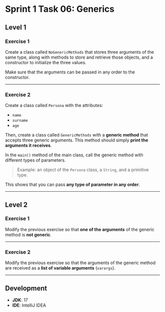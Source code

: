 # Sprint 1 Task 06: Generics

## Level 1

###  Exercise 1

Create a class called `NoGenericMethods` that stores three arguments of the same type, along with methods to store and retrieve those objects, and a constructor to initialize the three values.

Make sure that the arguments can be passed in any order to the constructor.

---

###  Exercise 2

Create a class called `Persona` with the attributes:
- `name`
- `surname`
- `age`

Then, create a class called `GenericMethods` with a **generic method** that accepts three generic arguments. This method should simply **print the arguments it receives**.

In the `main()` method of the main class, call the generic method with different types of parameters.

> Example: an object of the `Persona` class, a `String`, and a primitive type.

This shows that you can pass **any type of parameter in any order**.

---

## Level 2

###  Exercise 1

Modify the previous exercise so that **one of the arguments** of the generic method is **not generic**.

---

###  Exercise 2

Modify the previous exercise so that the arguments of the generic method are received as a **list of variable arguments** (`varargs`).

---

##  Development

- **JDK**: 17
- **IDE**: IntelliJ IDEA
